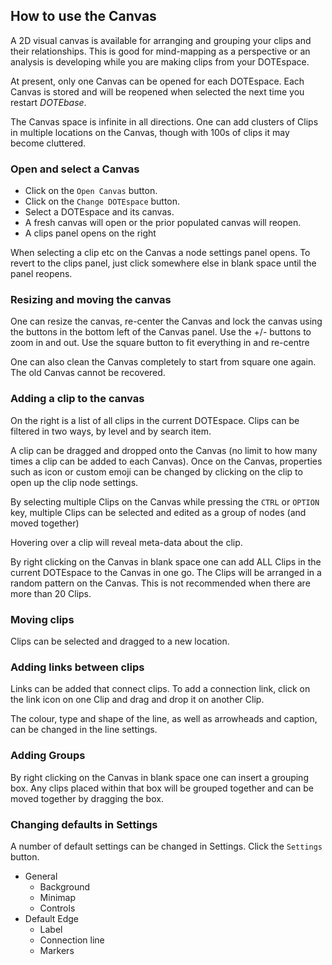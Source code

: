 ## How to use the Canvas

A 2D visual canvas is available for arranging and grouping your clips and their relationships.
This is good for mind-mapping as a perspective or an analysis is developing while you are making clips from your DOTEspace.

At present, only one Canvas can be opened for each DOTEspace.
Each Canvas is stored and will be reopened when selected the next time you restart _DOTEbase_.

The Canvas space is infinite in all directions.
One can add clusters of Clips in multiple locations on the Canvas, though with 100s of clips it may become cluttered.

### Open and select a Canvas

- Click on the `Open Canvas` button.
- Click on the `Change DOTEspace` button.
- Select a DOTEspace and its canvas.
- A fresh canvas will open or the prior populated canvas will reopen.
- A clips panel opens on the right

When selecting a clip etc on the Canvas a node settings panel opens.
To revert to the clips panel, just click somewhere else in blank space until the panel reopens.

### Resizing and moving the canvas

One can resize the canvas, re-center the Canvas and lock the canvas using the buttons in the bottom left of the Canvas panel.
Use the +/- buttons to zoom in and out.
Use the square button to fit everything in and re-centre

One can also clean the Canvas completely to start from square one again.
The old Canvas cannot be recovered.

### Adding a clip to the canvas

On the right is a list of all clips in the current DOTEspace.
Clips can be filtered in two ways, by level and by search item.

A clip can be dragged and dropped onto the Canvas (no limit to how many times a clip can be added to each Canvas).
Once on the Canvas, properties such as icon or custom emoji can be changed by clicking on the clip to open up the clip node settings.

By selecting multiple Clips on the Canvas while pressing the `CTRL` or `OPTION` key, multiple Clips can be selected and edited as a group of nodes (and moved together)

Hovering over a clip will reveal meta-data about the clip.

By right clicking on the Canvas in blank space one can add ALL Clips in the current DOTEspace to the Canvas in one go.
The Clips will be arranged in a random pattern on the Canvas.
This is not recommended when there are more than 20 Clips.

### Moving clips

Clips can be selected and dragged to a new location.

### Adding links between clips

Links can be added that connect clips.
To add a connection link, click on the link icon on one Clip and drag and drop it on another Clip.

The colour, type and shape of the line, as well as arrowheads and caption, can be changed in the line settings.

### Adding Groups

By right clicking on the Canvas in blank space one can insert a grouping box.
Any clips placed within that box will be grouped together and can be moved together by dragging the box.

### Changing defaults in Settings

A number of default settings can be changed in Settings.
Click the `Settings` button.

- General
  - Background
  - Minimap
  - Controls
- Default Edge
  - Label
  - Connection line
  - Markers
 